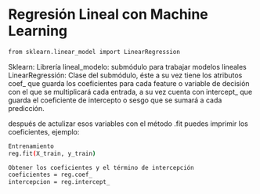 # Regresión Lineal con Machine Learning


```sh
from sklearn.linear_model import LinearRegression
```
Sklearn: Librería
lineal_modelo: submódulo para trabajar modelos lineales
LinearRegressión: Clase del submódulo, éste a su vez tiene los atributos coef_ que guarda los coeficientes para cada feature o variable de decisión con el que se multiplicará cada entrada, a su vez cuenta con intercept_ que guarda el coeficiente de intercepto o sesgo que se sumará a cada predicción.

después de actulizar esos variables con el método .fit puedes imprimir los coeficientes, ejemplo:

```sh
Entrenamiento
reg.fit(X_train, y_train)

Obtener los coeficientes y el término de intercepción
coeficientes = reg.coef_
intercepcion = reg.intercept_
```






